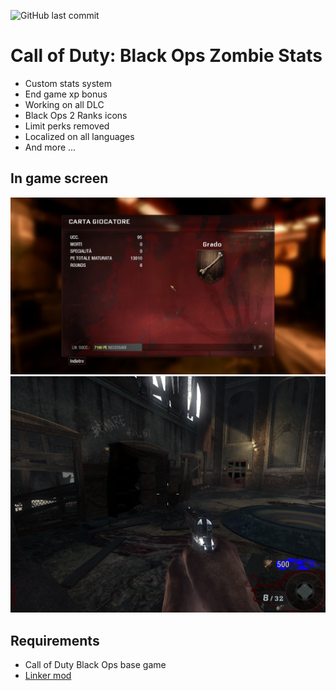 ![GitHub last commit](https://img.shields.io/github/last-commit/Martos/BO1_zombie_stats)

# Call of Duty: Black Ops Zombie Stats

- Custom stats system
- End game xp bonus
- Working on all DLC
- Black Ops 2 Ranks icons
- Limit perks removed
- Localized on all languages
- And more ...

## In game screen
![Alt text](/screenshots/shot0001.jpg?raw=true "Stats Menu")
![Alt text](/screenshots/shot0002.png?raw=true "In game HUD")

## Requirements
* Call of Duty Black Ops base game
* [Linker mod](https://github.com/Nukem9/LinkerMod)
